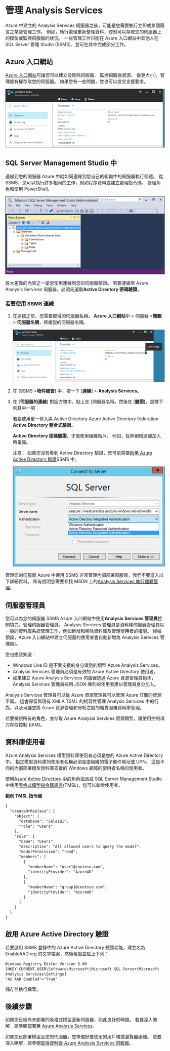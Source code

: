 <properties
   pageTitle="管理 Azure Analysis Services |Microsoft Azure"
   description="瞭解如何管理 Azure 中的 Analysis Services 伺服器。"
   services="analysis-services"
   documentationCenter=""
   authors="minewiskan"
   manager="erikre"
   editor=""
   tags=""/>
<tags
   ms.service="analysis-services"
   ms.devlang="NA"
   ms.topic="article"
   ms.tgt_pltfrm="NA"
   ms.workload="na"
   ms.date="10/24/2016"
   ms.author="owend"/>

# <a name="manage-analysis-services"></a>管理 Analysis Services

Azure 中建立的 Analysis Services 伺服器之後，可能是您需要執行立即或某個簡言之某些管理工作。 例如，執行處理重新整理資料，控制可以存取您的伺服器上的模型或監控伺服器的狀況。 一些管理工作只能在 Azure 入口網站中其他人在 SQL Server 管理 Studio (SSMS)，並可在其中完成部分工作。

## <a name="azure-portal"></a>Azure 入口網站
[Azure 入口網站](http://portal.azure.com/)可讓您可以建立及刪除伺服器、 監控伺服器資源、 變更大小]，管理誰有權存取您的伺服器。  如果您有一些問題，您也可以提交支援要求。

![取得 Azure 中的伺服器名稱](./media/analysis-services-manage/aas-manage-portal.png)

## <a name="sql-server-management-studio"></a>SQL Server Management Studio 中
連線到您的伺服器 Azure 中就如同連線到您自己的組織中的伺服器執行個體。 從 SSMS，您可以執行許多相同的工作，例如程序資料或建立處理指令碼、 管理角色和使用 PowerShell。

![SQL Server Management Studio 中](./media/analysis-services-manage/aas-manage-ssms.png)

 放大差異的內容之一是您使用連線到您的伺服器驗證。 若要連線至 Azure Analysis Services 伺服器，必須先選取**Active Directory 密碼驗證**。

### <a name="to-connect-with-ssms"></a>若要使用 SSMS 連線
1. 在連接之前，您需要取得的伺服器名稱。 **Azure 入口網站**中 > 伺服器 >**概觀** > **伺服器名稱**，將複製的伺服器名稱。

    ![取得 Azure 中的伺服器名稱](./media/analysis-services-deploy/aas-deploy-get-server-name.png)

2. 在 [SSMS >**物件總管**] 中，按一下 [**連線**] > **Analysis Services**。

3. 在 [**伺服器的連線**] 對話方塊中，貼上在 [伺服器名稱，然後在 [**驗證]**，選擇下列其中一項︰

    若要使用單一登入與 Active Directory Azure Active Directory federation **Active Directory 整合式驗證**。

    **Active Directory 密碼驗證**，才能使用組織帳戶。 例如，從非網域連線加入時電腦。

    注意︰ 如果您沒有看到 Active Directory 驗證，您可能需要[啟用 Azure Active Directory 驗證](#enable-azure-active-directory-authentication)SSMS 中。

    ![在 SSMS 中連線](./media/analysis-services-manage/aas-manage-connect-ssms.png)

管理您的伺服器 Azure 中使用 SSMS 非常管理內部部署伺服器，我們不要進入以下詳細資料。 所有說明您需要都找 MSDN 上的[Analysis Services 執行個體管理](https://msdn.microsoft.com/library/hh230806.aspx)。

## <a name="server-administrators"></a>伺服器管理員
您可以為您的伺服器 SSMS Azure 入口網站中使用**Analysis Services 管理員**控制項刀，管理伺服器管理員。 Analysis Services 管理員是資料庫伺服器管理員以一般的資料庫系統管理工作，例如新增和移除資料庫及管理使用者的權限。 根據預設，Azure 入口網站中建立伺服器的使用者會自動新增為 Analysis Services 管理員]。

您也應該知道︰

-   Windows Live ID 是不受支援的身分識別的類型 Azure Analysis Services。  
-   Analysis Services 管理員必須是有效的 Azure Active Directory 使用者。
-   如果建立 Azure Analysis Services 伺服器透過 Azure 資源管理員範本，Analysis Services 管理員採用 JSON 陣列的使用者應以管理員身分加入。

Analysis Services 管理員可以從 Azure 資源管理員可以管理 Azure 訂閱的資源不同。 這會保留與現有 XMLA TSML 的相容性管理 Analysis Services 中的行為，以及可讓您將 Azure 資源管理和分析之間的職責服務資料庫管理。

若要檢視所有的角色，並存取 Azure Analysis Services 資源類型，請使用控制項刀存取控制 (IAM)。

## <a name="database-users"></a>資料庫使用者
Azure Analysis Services 模型資料庫使用者必須是您的 Azure Active Directory 中。 指定模型資料庫的使用者名稱必須是由組織的電子郵件地址或 UPN。 這是不同的內部部署模型資料庫支援的 Windows 網域的使用者名稱的使用者。

使用[Azure Active Directory 中的角色指派](../active-directory/role-based-access-control-configure.md)或 SQL Server Management Studio 中使用[表格式模型指令碼語言](https://msdn.microsoft.com/library/mt614797.aspx)(TMSL)，您可以新增使用者。

**範例 TMSL 指令碼**

```
{
  "createOrReplace": {
    "object": {
      "database": "SalesBI",
      "role": "Users"
    },
    "role": {
      "name": "Users",
      "description": "All allowed users to query the model",
      "modelPermission": "read",
      "members": [
        {
          "memberName": "user1@contoso.com",
          "identityProvider": "AzureAD"
        },
        {
          "memberName": "group1@contoso.com",
          "identityProvider": "AzureAD"
        }
      ]
    }
  }
}
```

## <a name="enable-azure-active-directory-authentication"></a>啟用 Azure Active Directory 驗證
若要啟用 SSMS 登錄中的 Azure Active Directory 驗證功能，建立名為 EnableAAD.reg 的文字檔案，然後複製並貼上下列︰


```
Windows Registry Editor Version 5.00
[HKEY_CURRENT_USER\Software\Microsoft\Microsoft SQL Server\Microsoft Analysis Services\Settings]
"AS AAD Enabled"="True"
```

儲存並執行檔案。



## <a name="next-steps"></a>後續步驟
如果您已經尚未部署的表格式模型至新伺服器，如此良好的時間。 若要深入瞭解，請參閱[部署至 Azure Analysis Services](analysis-services-deploy.md)。

如果您已部署模型至您的伺服器，您準備好要使用的用戶端或瀏覽器連線。 若要深入瞭解，請參閱[取得資料從 Azure Analysis Services 伺服器](analysis-services-connect.md)。
